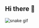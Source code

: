 ## Hi there 👋

![snake gif](https://github.com/Anavalerianob/Anavalerianob/blob/output/github-contribution-grid-snake.svg)

